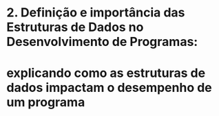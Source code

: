# 2. Definição e importância das Estruturas de Dados no Desenvolvimento de Programas:

# explicando como as estruturas de dados impactam o desempenho de um programa

